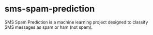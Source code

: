 # sms-spam-prediction
SMS Spam Prediction is a machine learning project designed to classify SMS messages as spam or ham (not spam).

